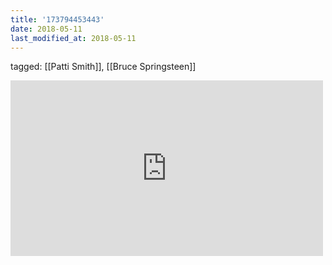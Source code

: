 ```yaml
---
title: '173794453443'
date: 2018-05-11
last_modified_at: 2018-05-11
---
```

tagged: [[Patti Smith]], [[Bruce Springsteen]]
<iframe allow="accelerometer; autoplay; clipboard-write; encrypted-media; gyroscope; picture-in-picture" allowfullscreen="" frameborder="0" height="281" id="youtube_iframe" src="https://www.youtube.com/embed/c_BcivBprM0?feature=oembed&amp;enablejsapi=1&amp;origin=https://safe.txmblr.com&amp;wmode=opaque" width="500"></iframe>